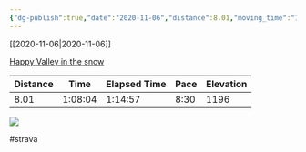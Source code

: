 ```yaml
---
{"dg-publish":true,"date":"2020-11-06","distance":8.01,"moving_time":"1:08:04","elapsed_time":"1:14:57","pace":"8:30","total_elevation_gain":1196,"url":"https://www.strava.com/activities/4298818150","permalink":"/01-personal/strava/2020-11-06-happy-valley-in-the-snow/","dgPassFrontmatter":true}
---
```



[[2020-11-06\|2020-11-06]]

[Happy Valley in the snow](https://www.strava.com/activities/4298818150)

| Distance | Time    | Elapsed Time | Pace | Elevation |
| -------- | ------- | ------------ | ---- | --------- |
| 8.01     | 1:08:04 | 1:14:57      | 8:30 | 1196      |



    
![](https://dgtzuqphqg23d.cloudfront.net/PWSiefsfRprVwg29DKOQ5aOypRpDgH_NUVOWQNiqwL0-576x768.jpg)

    

#strava
